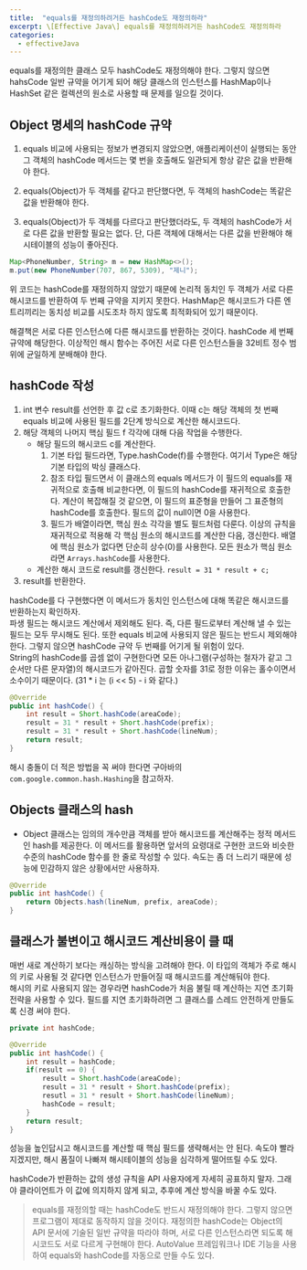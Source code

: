 ```yaml
---
title:  "equals를 재정의하려거든 hashCode도 재정의하라"
excerpt: \[Effective Java\] equals를 재정의하려거든 hashCode도 재정의하라
categories:
  - effectiveJava
---
```


equals를 재정의한 클래스 모두 hashCode도 재정의해야 한다. 그렇지 않으면 hahsCode 일반 규약을 어기게 되어 해당 클래스의 인스턴스를 HashMap이나 HashSet 같은 컬렉션의 원소로 사용할 때 문제를 일으킬 것이다.

## Object 명세의 hashCode 규약

1. equals 비교에 사용되는 정보가 변경되지 않았으면, 애플리케이션이 실행되는 동안 그 객체의 hashCode 메서드는 몇 번을 호출해도 일관되게 항상 같은 값을 반환해야 한다.

2. equals(Object)가 두 객체를 같다고 판단했다면, 두 객체의 hashCode는 똑같은 값을 반환해야 한다.

3. equals(Object)가 두 객체를 다르다고 판단했더라도, 두 객체의 hashCode가 서로 다른 값을 반환할 필요는 없다. 단, 다른 객체에 대해서는 다른 값을 반환해야 해시테이블의 성능이 좋아진다.

  
```java
Map<PhoneNumber, String> m = new HashMap<>();
m.put(new PhoneNumber(707, 867, 5309), "제니");
```  

위 코드는 hashCode를 재정의하지 않았기 때문에 논리적 동치인 두 객체가 서로 다른 해시코드를 반환하여 두 번째 규약을 지키지 못한다. HashMap은 해시코드가 다른 엔트리끼리는 동치성 비교를 시도조차 하지 않도록 최적화되어 있기 때문이다.

해결책은 서로 다른 인스턴스에 다른 해시코드를 반환하는 것이다. hashCode 세 번째 규약에 해당한다. 이상적인 해시 함수는 주어진 서로 다른 인스턴스들을 32비트 정수 범위에 균일하게 분배해야 한다.

## hashCode 작성
1. int 변수 result를 선언한 후 값 c로 초기화한다. 이때 c는 해당 객체의 첫 번째 equals 비교에 사용된 필드를 2단계 방식으로 계산한 해시코드다.
2. 해당 객체의 나머지 핵심 필드 f 각각에 대해 다음 작업을 수행한다.
    - 해당 필드의 해시코드 c를 계산한다.
        1. 기본 타입 필드라면, Type.hashCode(f)를 수행한다. 여기서 Type은 해당 기본 타입의 박싱 클래스다.
        2. 참조 타입 필드면서 이 클래스의 equals 메서드가 이 필드의 equals를 재귀적으로 호출해 비교한다면, 이 필드의 hashCode를 재귀적으로 호출한다. 계산이 복잡해질 것 같으면, 이 필드의 표준형을 만들어 그 표준형의 hashCode를 호출한다. 필드의 값이 null이면 0을 사용한다.
        3. 필드가 배열이라면, 핵심 원소 각각을 별도 필드처럼 다룬다. 이상의 규칙을 재귀적으로 적용해 각 핵심 원소의 해시코드를 계산한 다음, 갱신한다. 배열에 핵심 원소가 없다면 단순히 상수(0)를 사용한다. 모든 원소가 핵심 원소라면 ```Arrays.hashCode```를 사용한다.
    - 계산한 해시 코드로 result를 갱신한다. ```result = 31 * result + c;```
3. result를 반환한다.

hashCode를 다 구현했다면 이 메서드가 동치인 인스턴스에 대해 똑같은 해시코드를 반환하는지 확인하자.  
파생 필드는 해시코드 계산에서 제외해도 된다. 즉, 다른 필드로부터 계산해 낼 수 있는 필드는 모두 무시해도 된다. 또한 equals 비교에 사용되지 않은 필드는 반드시 제외해야 한다. 그렇지 않으면 hashCode 규약 두 번째를 어기게 될 위험이 있다.  
String의 hashCode를 곱셈 없이 구현한다면 모든 아나그램(구성하는 철자가 같고 그 순서만 다른 문자열)의 해시코드가 같아진다. 곱할 숫자를 31로 정한 이유는 홀수이면서 소수이기 때문이다. (31 * i 는  (i << 5) - i 와 같다.)

  
```java
@Override
public int hashCode() {
    int result = Short.hashCode(areaCode);
    result = 31 * result + Short.hashCode(prefix);
    result = 31 * result + Short.hashCode(lineNum);
    return result;
}
```  

해시 충돌이 더 적은 방법을 꼭 써야 한다면 구아바의 ```com.google.common.hash.Hashing```을 참고하자.

## Objects 클래스의 hash
- Object 클래스는 임의의 개수만큼 객체를 받아 해시코드를 계산해주는 정적 메서드인 hash를 제공한다. 이 메서드를 활용하면 앞서의 요령대로 구현한 코드와 비슷한 수준의 hashCode 함수를 한 줄로 작성할 수 있다. 속도는 좀 더 느리기 때문에 성능에 민감하지 않은 상황에서만 사용하자.

  
```java
@Override
public int hashCode() {
    return Objects.hash(lineNum, prefix, areaCode);
}
```  

## 클래스가 불변이고 해시코드 계산비용이 클 때
매번 새로 계산하기 보다는 캐싱하는 방식을 고려해야 한다. 이 타입의 객체가 주로 해시의 키로 사용될 것 같다면 인스턴스가 만들어질 때 해시코드를 계산해둬야 한다.  
해시의 키로 사용되지 않는 경우라면 hashCode가 처음 불릴 때 계산하는 지연 초기화 전략을 사용할 수 있다. 필드를 지연 초기화하려면 그 클래스를 스레드 안전하게 만들도록 신경 써야 한다.

  
```java
private int hashCode;

@Override
public int hashCode() {
    int result = hashCode;
    if(result == 0) {
        result = Short.hashCode(areaCode);
        result = 31 * result + Short.hashCode(prefix);
        resutl = 31 * result + Short.hashCode(lineNum);
        hashCode = result;
    }
    return result;
}
```

성능을 높인답시고 해시코드를 계산할 때 핵심 필드를 생략해서는 안 된다. 속도야 빨라지겠지만, 해시 품질이 나빠져 해시테이블의 성능을 심각하게 떨어뜨릴 수도 있다.  

hashCode가 반환하는 값의 생성 규칙을 API 사용자에게 자세히 공표하지 말자. 그래야 클라이언트가 이 값에 의지하지 않게 되고, 추후에 계산 방식을 바꿀 수도 있다.

> equals를 재정의할 때는 hashCode도 반드시 재정의해야 한다. 그렇지 않으면 프로그램이 제대로 동작하지 않을 것이다. 재정의한 hashCode는 Object의 API 문서에 기술된 일반 규약을 따라야 하며, 서로 다른 인스턴스라면 되도록 해시코드도 서로 다르게 구현해야 한다. AutoValue 프레임워크나 IDE 기능을 사용하여 equals와 hashCode를 자동으로 만들 수도 있다.

